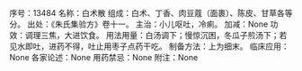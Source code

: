 序号：13484
名称：白术散
组成：白术、丁香、肉豆蔻（面裹）、陈皮、甘草各等分。
出处：《朱氏集验方》卷十一。
主治：小儿呕吐，冷痢。
加减：None
功效：调理三焦，大进饮食。
用法用量：白汤调下；慢惊沉困，冬瓜子煎汤下；若见水即吐，进药不得，吐止用枣子点药干吃。
制备方法：上为细末。
临床应用：None
各家论述：None
用药禁忌：None
附注：None
